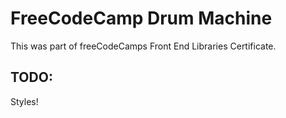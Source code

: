 # FreeCodeCamp Drum Machine

This was part of freeCodeCamps Front End Libraries Certificate.

## TODO:

Styles!
